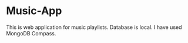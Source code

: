 # Music-App
This is web application for music playlists.
Database is local. I have used MongoDB Compass.




